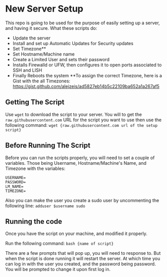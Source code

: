 # New Server Setup
This repo is going to be used for the purpose of easily setting up a server, and having it secure. What these scripts do:
- Update the server
- Install and set up Automatic Updates for Security updates
- Set Timezone**
- Set Hostname/Machine name
- Create a Limited User and sets their password
- Installs Firewalld or UFW, then configures it to open ports associated to SSH and LISH
- Finally Reboots the system
**To assign the correct Timezone, here is a Gist with the all Timezones: https://gist.github.com/alejzeis/ad5827eb14b5c22109ba652a1a267af5

## Getting The Script
Use `wget` to download the script to your server.  You will to get the `raw.githubusercontent.com` URL for the script you want to use then use the following command:
```wget {raw.githubusercontent.com url of the setup script}```

## Before Running The Script
Before you can run the scripts properly, you will need to set a couple of variables.  Those being Username, Hostname/Machine's Name, and Timezone with the variables:
```
USERNAME=
PASSWORD=
LM_NAME=
TIMEZONE=
```

Also you can make the user you create a sudo user by uncommenting the following line:
```adduser $username sudo```

## Running the code
Once you have the script on your machine, and modified it properly.  

Run the following command:
```bash {name of script}```

There are a few prompts that will pop up, you will need to response to.  But when the script is done running it will restart the server.  At which time you can log in with the user you created, and the password being password.  You will be prompted to change it upon first log in.
```
